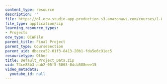 ```yaml
---
content_type: resource
description: ''
file: https://ol-ocw-studio-app-production.s3.amazonaws.com/courses/1-022-introduction-to-network-models-fall-2018/74ce83b3aab205f550630dcb588eee15_Default_Project_Data.zip
file_type: application/zip
learning_resource_types:
- Projects
ocw_type: OCWFile
parent_title: Final Project
parent_type: CourseSection
parent_uid: dbecca52-01f3-8413-20b1-fda5e6c91ec5
resourcetype: Other
title: Default_Project_Data.zip
uid: 74ce83b3-aab2-05f5-5063-0dcb588eee15
video_metadata:
  youtube_id: null
---
```

